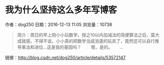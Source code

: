 # 我为什么坚持这么多年写博客
作者：dog250
日期：2016-12-13 11:05
浏览量：10738
> 简介：周日的早上陪小小玩数学，授之10以内加减法的简便算法之后，莫大成就感。不得不说，小小真的把数学当成消遣的玩具了，竟然还可以自行推导乘法和进位...这是我的基因吗？        嗯，是的。      ...

 链接：http://blog.csdn.net/dog250/article/details/53572147
